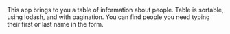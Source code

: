 This app brings to you a table of information about people.
Table is sortable, using lodash, and with pagination.
You can find people you need typing their first or last name in the form.
